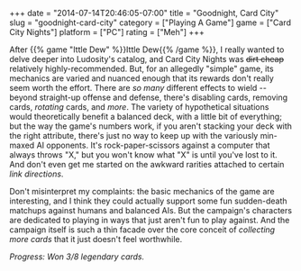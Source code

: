 +++
date = "2014-07-14T20:46:05-07:00"
title = "Goodnight, Card City"
slug = "goodnight-card-city"
category = ["Playing A Game"]
game = ["Card City Nights"]
platform = ["PC"]
rating = ["Meh"]
+++

After {{% game "Ittle Dew" %}}Ittle Dew{{% /game %}}, I really wanted to delve deeper into Ludosity's catalog, and Card City Nights was <s>dirt cheap</s> relatively highly-recommended.  But, for an allegedly "simple" game, its mechanics are varied and nuanced enough that its rewards don't really seem worth the effort.  There are <i>so many</i> different effects to wield -- beyond straight-up offense and defense, there's disabling cards, removing cards, <i>rotating</i> cards, and <i>more</i>.  The variety of hypothetical situations would theoretically benefit a balanced deck, with a little bit of everything; but the way the game's numbers work, if you aren't stacking your deck with the right attribute, there's just no way to keep up with the variously min-maxed AI opponents.  It's rock-paper-scissors against a computer that always throws "X," but you won't know what "X" is until you've lost to it.  And don't even get me started on the awkward rarities attached to certain <i>link directions</i>.

Don't misinterpret my complaints: the basic mechanics of the game are interesting, and I think they could actually support some fun sudden-death matchups against humans and balanced AIs.  But the campaign's characters are dedicated to playing in ways that just aren't fun to play against.  And the campaign itself is such a thin facade over the core conceit of <i>collecting more cards</i> that it just doesn't feel worthwhile.

<i>Progress: Won 3/8 legendary cards.</i>